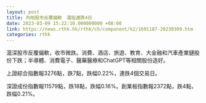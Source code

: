 ```yaml
---
layout: post
title: 內地股市反覆偏軟　滬指連跌4日
date: 2023-03-09 15:22:10.000000000 +08:00
link: https://news.rthk.hk/rthk/ch/component/k2/1691187-20230309.htm
categories: rthk
---
```


滬深股市反覆偏軟，收市微跌。消費、酒店、旅遊、教育、大金融和汽車產業鏈股份下跌；半導體、消費電子、醫藥醫療和ChatGPT等相關股份造好。

上證綜合指數報3276點，跌7點，跌幅0.22%，連跌4個交易日。

深證成份指數報11579點，跌18點，跌幅0.16%。創業板指數報2372點，跌4點，跌幅0.21%。

